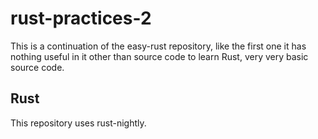 # rust-practices-2

This is a continuation of the easy-rust repository, like the first one it has
nothing useful in it other than source code to learn Rust, very very basic
source code.

## Rust

This repository uses rust-nightly.